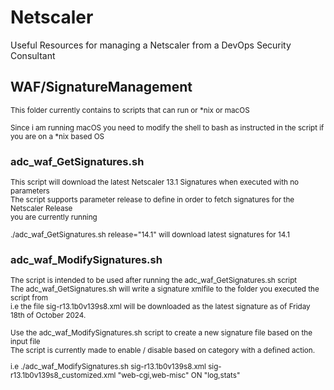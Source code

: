 # Netscaler
Useful Resources for managing a Netscaler from a DevOps Security Consultant


## WAF/SignatureManagement

<small>This folder currently contains to scripts that can run or *nix or macOS

Since i am running macOS you need to modify the shell to bash as instructed in the script if you are on a *nix based OS</small>

### adc_waf_GetSignatures.sh
<small>This script will download the latest Netscaler 13.1 Signatures when executed with no parameters  
The script supports parameter release to define in order to fetch signatures for the Netscaler Release   
you are currently running   

./adc_waf_GetSignatures.sh release="14.1" will download latest signatures for 14.1
</small>

### adc_waf_ModifySignatures.sh  

<small> The script is intended to be used after running the adc_waf_GetSignatures.sh script  
The adc_waf_GetSignatures.sh will write a signature xmlfile to the folder you executed the script from  
i.e the file sig-r13.1b0v139s8.xml will be downloaded as the latest signature as of Friday 18th of October 2024.  

Use the adc_waf_ModifySignatures.sh script to create a new signature file based on the input file  
The script is currently made to enable / disable based on category with a defined action.

i.e ./adc_waf_ModifySignatures.sh sig-r13.1b0v139s8.xml sig-r13.1b0v139s8_customized.xml "web-cgi,web-misc" ON "log,stats"
